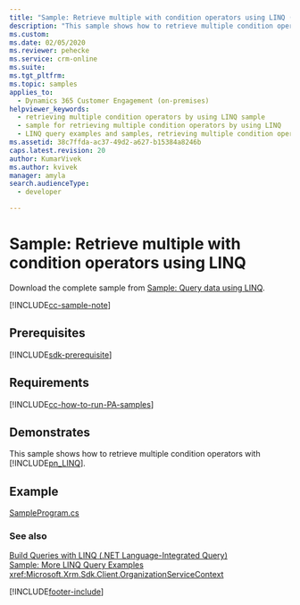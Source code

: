 ```yaml
---
title: "Sample: Retrieve multiple with condition operators using LINQ (Developer Guide for Dynamics 365 Customer Engagement)| MicrosoftDocs"
description: "This sample shows how to retrieve multiple condition operators with .NET Language-Integrated Query (LINQ)"
ms.custom: 
ms.date: 02/05/2020
ms.reviewer: pehecke
ms.service: crm-online
ms.suite: 
ms.tgt_pltfrm: 
ms.topic: samples
applies_to: 
  - Dynamics 365 Customer Engagement (on-premises)
helpviewer_keywords: 
  - retrieving multiple condition operators by using LINQ sample
  - sample for retrieving multiple condition operators by using LINQ
  - LINQ query examples and samples, retrieving multiple condition operators by using LINQ sample
ms.assetid: 38c7ffda-ac37-49d2-a627-b15384a8246b
caps.latest.revision: 20
author: KumarVivek
ms.author: kvivek
manager: amyla
search.audienceType: 
  - developer

---
```

# Sample: Retrieve multiple with condition operators using LINQ

Download the complete sample from [Sample: Query data using LINQ](https://github.com/microsoft/PowerApps-Samples/tree/master/cds/orgsvc/C%23/QueriesUsingLINQ).

[!INCLUDE[cc-sample-note](../includes/cc-sample-note.md)]
 
## Prerequisites
[!INCLUDE[sdk-prerequisite](../../includes/sdk-prerequisite.md)]
 
## Requirements  
[!INCLUDE[cc-how-to-run-PA-samples](../includes/cc-how-to-run-PA-samples.md)]
  
## Demonstrates  
 This sample shows how to retrieve multiple condition operators with [!INCLUDE[pn_LINQ](../../includes/pn-linq.md)].  
  
## Example  

[SampleProgram.cs](https://github.com/microsoft/PowerApps-Samples/blob/master/cds/orgsvc/C%23/QueriesUsingLINQ/RetrieveMultipleUsingConditions/SampleProgram.cs) 
  
### See also  
 [Build Queries with LINQ (.NET Language-Integrated Query)](build-queries-with-linq-net-language-integrated-query.md)   
 [Sample: More LINQ Query Examples](sample-more-linq-query-examples.md)   
 <xref:Microsoft.Xrm.Sdk.Client.OrganizationServiceContext>


[!INCLUDE[footer-include](../../../../includes/footer-banner.md)]